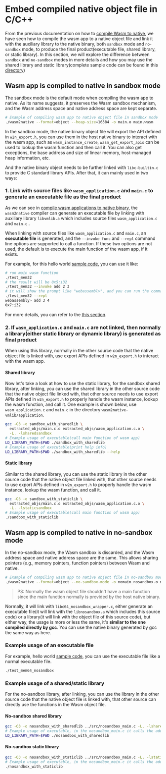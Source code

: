 # Embed compiled native object file in C/C++

From the previous documentation on how to [compile Wasm to native](./compile_wasm_app_to_native.md), we have seen how to compile the wasm app to a native object file and link it with the auxiliary library to the native binary, both `sandbox` mode and `no-sandbox` mode, to produce the final product(executable file, shared library, or static library). In this section, we will explore the difference between `sandbox` and `no-sandbox` modes in more details and how you may use the shared library and static library(complete sample code can be found in this [directory](../samples/compiled-embed-native/))

## Wasm app is compiled to native in sandbox mode

The sandbox mode is the default mode when compiling the wasm app to native. As its name suggests, it preserves the Wasm sandbox mechanism, and the Wasm address space and native address space are kept separate.

```bash
# Example of compiling wasm app to native object file in sandbox mode
./wasm2native --format=object --heap-size=16384 -o main.o main.wasm
```

In the sandbox mode, the native binary object file will export the API defined in `w2n_export.h`, you can use them in the host native binary to interact with the wasm app, such as `wasm_instance_create`, `wasm_get_export_apis` can be used to lookup the wasm function and then call it. You can also get exceptions, the base address and size of linear memory, host-managed heap information, etc.

And the native binary object needs to be further linked with `libc-builtin.c` to provide C standard library APIs. After that, it can mainly used in two ways:

### 1. Link with source files like `wasm_application.c` and `main.c` to generate an executable file as the final product

As we can see in [compile wasm applications to native binary](./compile_wasm_app_to_native.md), the `wasm2native` compiler can generate an executable file by linking with auxiliary library `libvmlib.a` which includes source files `wasm_application.c` and `main.c` .

When linking with source files like `wasm_application.c` and `main.c`, an **executable file** is generated, and the `--invoke func` and `--repl` command line options are supported to call a function. If these two options are not used, the default is to execute the main function of the wasm app, if it exists.

For example, for this hello world [sample code](../samples/hello-world/), you can use it like:

```bash
# run main wasm function
./test_mem32
# the result will be 0x5:i32
./test_mem32 --invoke add 2 3
# it will show the prompt like "webassembl>", and you can run the command like "add 3 4", it will return the result "0x7:i32"
./test_mem32 --repl
webassembly> add 3 4
0x7:i32
```

For more details, you can refer to the [this section](./compile_wasm_app_to_native.md#binary-executable).

### 2. If `wasm_application.c` and `main.c` are **not** linked, then normally a library(either static library or dynamic library) is generated as final product

When using this library, normally in the other source code that the native object file is linked with, use export APIs defined in `w2n_export.h` to interact with the wasm app.

#### Shared library

Now let's take a look at how to use the static library, for the sandbox shared library, after linking, you can use the shared library in the other source code that the native object file linked with, that other source needs to use export APIs defined in `w2n_export.h` to properly handle the wasm instance, lookup the wasm function, and call it. One example is shown below, use `wasm_application.c` and `main.c` in the directory `wasm2native-vmlib/application`.

```bash
gcc -O3 -o sandbox_with_sharedlib \
  extracted_objs/main.c.o extracted_objs/wasm_application.c.o \
  -L. -lsharedsandbox
# Example usage of executable(call main function of wasm app)
LD_LIBRARY_PATH=$PWD ./sandbox_with_sharedlib
# Example usage of executable(print help info)
LD_LIBRARY_PATH=$PWD ./sandbox_with_sharedlib --help
```

#### Static library

Similar to the shared library, you can use the static library in the other source code that the native object file linked with, that other source needs to use export APIs defined in `w2n_export.h` to properly handle the wasm instance, lookup the wasm function, and call it.

```bash
gcc -O3 -o sandbox_with_staticlib \
  extracted_objs/main.c.o extracted_objs/wasm_application.c.o \
  -L. -lstaticsandbox
# Example usage of executable(call main function of wasm app)
./sandbox_with_staticlib 
```

## Wasm app is compiled to native in no-sandbox mode

In the no-sandbox mode, the Wasm sandbox is discarded, and the Wasm address space and native address space are the same. This allows sharing pointers (e.g., memory pointers, function pointers) between Wasm and native.

```bash
# Example of compiling wasm app to native object file in no-sandbox mode
./wasm2native --format=object --no-sandbox-mode -o nomain_nosandbox.o nomain.wasm
```

> PS: Normally the wasm object file shouldn't have a main function since the main function normally is provided by the host native binary.

Normally, it will link with `libc64_nosandbox_wrapper.c`, either generate an executable file(it will link with the `libnosandbox.a` which includes this source code) or a library(it will link with the object file of this source code), but either way, the usage is more or less the same, it's **similar to the one compiled directly by gcc**. You can use the native binary generated by gcc the same way as here.

### Example usage of an executable file

For example, hello world [sample code](../samples/hello-world/), you can use the executable file like a normal executable file.

```bash
./test_mem64_nosandbox
```

### Example usage of a shared/static library

For the no-sandbox library, after linking, you can use the library in the other source code that the native object file is linked with, that other source can directly use the functions in the Wasm object file.

#### No-sandbox shared library

```bash
gcc -O3 -o nosandbox_with_sharedlib ../src/nosandbox_main.c -L. -lsharednosandbox
# Example usage of executable, in the nosandbox_main.c it calls the add function in the wasm object file
LD_LIBRARY_PATH=$PWD ./nosandbox_with_sharedlib
```

#### No-sandbox static library

```bash
gcc -O3 -o nosandbox_with_staticlib ../src/nosandbox_main.c -L. -lstaticnosandbox
# Example usage of executable, in the nosandbox_main.c it calls the add function in the wasm object file
./nosandbox_with_staticlib
```

